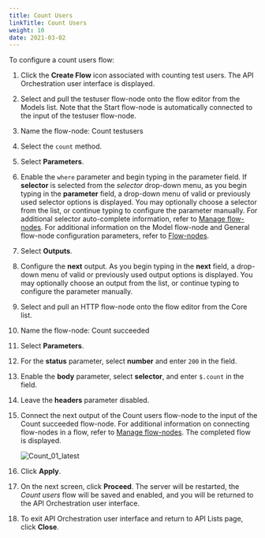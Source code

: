 ```yaml
---
title: Count Users
linkTitle: Count Users
weight: 10
date: 2021-03-02
---
```


To configure a count users flow:

1. Click the **Create Flow** icon associated with counting test users.
    The API Orchestration user interface is displayed.

2. Select and pull the testuser flow-node onto the flow editor from the Models list. Note that the Start flow-node is automatically connected to the input of the testuser flow-node.

3. Name the flow-node: Count testusers

4. Select the `count` method.

5. Select **Parameters**.

6. Enable the `where` parameter and begin typing in the parameter field. If **selector** is selected from the _selector_ drop-down menu, as you begin typing in the **parameter** field, a drop-down menu of valid or previously used selector options is displayed. You may optionally choose a selector from the list, or continue typing to configure the parameter manually. For additional selector auto-complete information, refer to [Manage flow-nodes](/docs/developer_guide/flows/manage_flow-nodes/). For additional information on the Model flow-node and General flow-node configuration parameters, refer to [Flow-nodes](/docs/developer_guide/flows/flow-nodes/).

7. Select **Outputs**.

8. Configure the **next** output. As you begin typing in the **next** field, a drop-down menu of valid or previously used output options is displayed. You may optionally choose an output from the list, or continue typing to configure the parameter manually.

9. Select and pull an HTTP flow-node onto the flow editor from the Core list.

10. Name the flow-node: Count succeeded

11. Select **Parameters**.

12. For the **status** parameter, select **number** and enter `200` in the field.

13. Enable the **body** parameter, select **selector**, and enter `$.count` in the field.

14. Leave the **headers** parameter disabled.

15. Connect the next output of the Count users flow-node to the input of the Count succeeded flow-node. For additional information on connecting flow-nodes in a flow, refer to [Manage flow-nodes](/docs/developer_guide/flows/manage_flow-nodes/). The completed flow is displayed.

    ![Count_01_latest](/Images/Count_01_latest.png)
16. Click **Apply**.

17. On the next screen, click **Proceed**. The server will be restarted, the _Count users_ flow will be saved and enabled, and you will be returned to the API Orchestration user interface.

18. To exit API Orchestration user interface and return to API Lists page, click **Close**.
